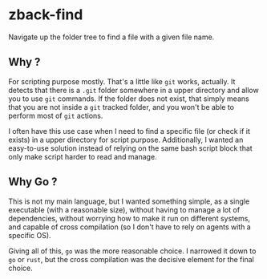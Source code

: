 zback-find
==========

Navigate up the folder tree to find a file with a given file name.

Why ?
-----
For scripting purpose mostly. That's a little like `git` works, actually. It detects that there is a `.git`
folder somewhere in a upper directory and allow you to use `git` commands. If the folder does not exist, that simply means
that you are not inside a `git` tracked folder, and you won't be able to perform most of `git` actions.

I often have this use case when I need to find a specific file (or check if it exists) in a upper directory for script purpose.
Additionally, I wanted an easy-to-use solution instead of relying on the same bash script block that only make script
harder to read and manage.

Why Go ?
--------

This is not my main language, but I wanted something simple, as a single executable (with a reasonable size), without having to manage a lot of dependencies,
without worrying how to make it run on different systems, and capable of cross compilation (so I don't have to rely on agents with a specific OS).

Giving all of this, `go` was the more reasonable choice. I narrowed it down to `go` or `rust`, but the cross compilation was the decisive
element for the final choice.